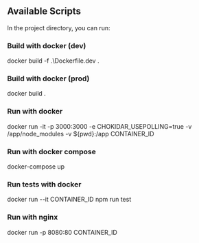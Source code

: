 ## Available Scripts

In the project directory, you can run:

### Build with docker (dev)
docker build -f .\Dockerfile.dev .

### Build with docker (prod)
docker build .

### Run with docker
docker run -it -p 3000:3000 -e CHOKIDAR_USEPOLLING=true -v /app/node_modules -v ${pwd}:/app CONTAINER_ID

### Run with docker compose
docker-compose up

### Run tests with docker
docker run --it CONTAINER_ID npm run test

### Run with nginx
docker run -p 8080:80 CONTAINER_ID
